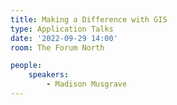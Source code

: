 ```yaml
---
title: Making a Difference with GIS
type: Application Talks
date: '2022-09-29 14:00'
room: The Forum North

people:
    speakers:
        - Madison Musgrave
---
```

